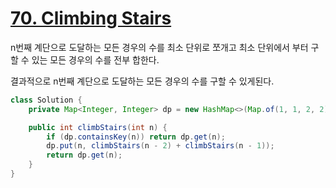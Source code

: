 # [70. Climbing Stairs](https://leetcode.com/problems/climbing-stairs/)

n번째 계단으로 도달하는 모든 경우의 수를 최소 단위로 쪼개고 최소 단위에서 부터 구할 수 있는 모든 경우의 수를 전부 합한다. 

결과적으로 n번째 계단으로 도달하는 모든 경우의 수를 구할 수 있게된다.

```java
class Solution {
    private Map<Integer, Integer> dp = new HashMap<>(Map.of(1, 1, 2, 2));

    public int climbStairs(int n) {
        if (dp.containsKey(n)) return dp.get(n);
        dp.put(n, climbStairs(n - 2) + climbStairs(n - 1));
        return dp.get(n);
    }
}
```

